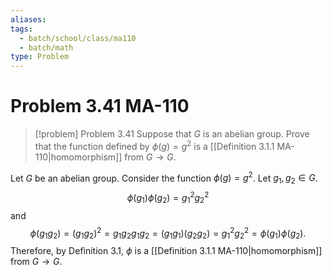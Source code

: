 ```yaml
---
aliases: 
tags:
  - batch/school/class/ma110
  - batch/math
type: Problem
---
```

# Problem 3.41 MA-110

> [!problem] Problem 3.41
> Suppose that $G$ is an abelian group. Prove that the function defined by $\phi(g) = g^{2}$ is a [[Definition 3.1.1 MA-110|homomorphism]] from $G\longrightarrow G$.

Let $G$ be an abelian group. Consider the function $\phi(g)=g^{2}$. Let $g_{1},g_{2} \in G$.
$$
\phi(g_{1})\phi(g_{2}) = g_{1}^{2}g_{2}^{2}
$$
and
$$
\phi(g_{1}g_{2}) = (g_{1}g_{2})^{2} = g_{1}g_{2}g_{1}g_{2} = (g_{1}g_{1})(g_{2}g_{2}) = g_{1}^{2}g_{2}^{2} = \phi(g_{1})\phi (g_{2}).
$$
Therefore, by Definition 3.1, $\phi$ is a [[Definition 3.1.1 MA-110|homomorphism]] from $G\to G$.
